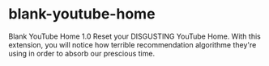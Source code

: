 # blank-youtube-home
Blank YouTube Home
1.0
Reset your DISGUSTING YouTube Home. With this extension, you will notice how terrible recommendation algorithme they're using in order to absorb our prescious time.
